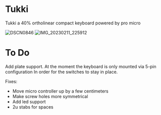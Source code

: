 # Tukki
Tukki a 40% ortholinear compact keyboard powered by pro micro

![DSCN0846](https://user-images.githubusercontent.com/111974729/213581629-2dda0a40-3e34-4827-8bc9-d82b43e2d5a7.png)
![IMG_20230211_225912](https://user-images.githubusercontent.com/111974729/219107352-48322d9d-9b62-440a-8860-2a34fae96c2a.jpg)

# To Do
Add plate support. At the moment the keyboard is only mounted via 5-pin configuration In order for the switches to stay in place.

Fixes:
 - Move micro controller up by a few centimeters
 - Make screw holes more symmetrical
 - Add led support
 - 2u stabs for spaces
